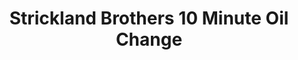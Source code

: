 ---
title: "Strickland Brothers 10 Minute Oil Change"
url: /aurora/strickland-brothers-10-minute-oil-change/
shop: Autowerkstatt
---
